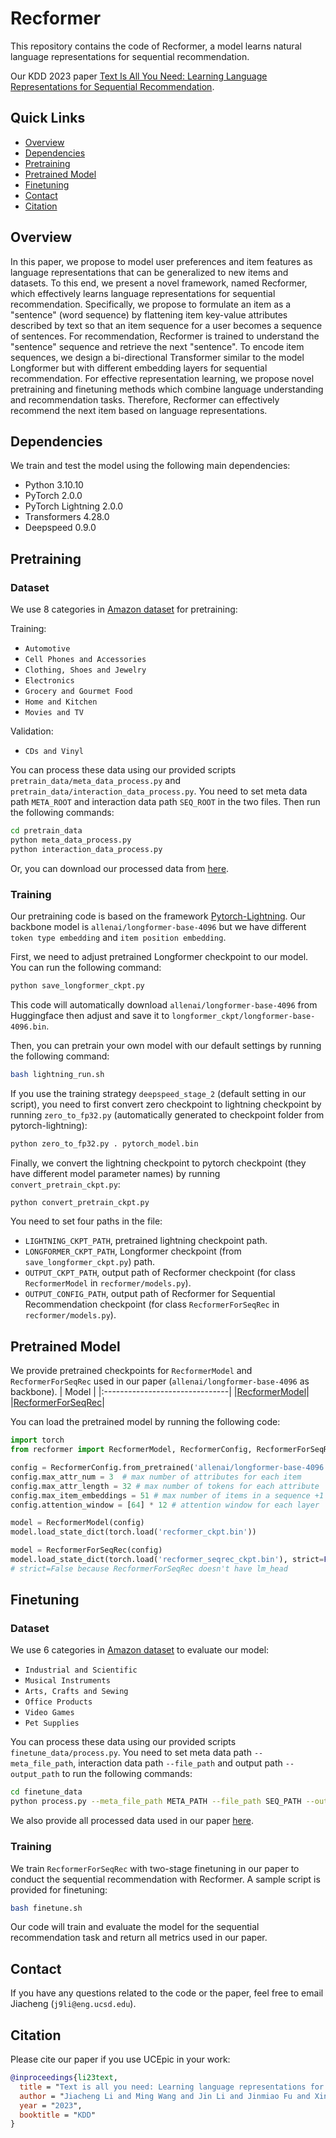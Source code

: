 # Recformer

This repository contains the code of Recformer, a model learns natural language representations for sequential recommendation.

Our KDD 2023 paper [Text Is All You Need: Learning Language Representations for Sequential Recommendation](https://arxiv.org/abs/2305.13731).

## Quick Links

- [Overview](#overview)
- [Dependencies](#dependencies)
- [Pretraining](#pretraining)
- [Pretrained Model](#pretrained-model)
- [Finetuning](#finetuning)
- [Contact](#contact)
- [Citation](#citation)

## Overview

In this paper, we propose to model user preferences and item features as language representations that can be generalized to new items and datasets. To this end, we present a novel framework, named Recformer, which effectively learns language representations for sequential recommendation. Specifically, we propose to formulate an item as a "sentence" (word sequence) by flattening item key-value attributes described by text so that an item sequence for a user becomes a sequence of sentences. For recommendation, Recformer is trained to understand the "sentence" sequence and retrieve the next "sentence". To encode item sequences, we design a bi-directional Transformer similar to the model Longformer but with different embedding layers for sequential recommendation. For effective representation learning, we propose novel pretraining and finetuning methods which combine language understanding and recommendation tasks. Therefore, Recformer can effectively recommend the next item based on language representations.

## Dependencies

We train and test the model using the following main dependencies:
- Python 3.10.10
- PyTorch 2.0.0
- PyTorch Lightning 2.0.0
- Transformers 4.28.0
- Deepspeed 0.9.0

## Pretraining
### Dataset
We use 8 categories in [Amazon dataset](https://cseweb.ucsd.edu/~jmcauley/datasets/amazon_v2/) for pretraining:

Training:
- `Automotive`
- `Cell Phones and Accessories`
- `Clothing, Shoes and Jewelry`
- `Electronics`
- `Grocery and Gourmet Food`
- `Home and Kitchen`
- `Movies and TV`

Validation:
- `CDs and Vinyl`

You can process these data using our provided scripts `pretrain_data/meta_data_process.py` and `pretrain_data/interaction_data_process.py`. You need to set meta data path `META_ROOT` and interaction data path `SEQ_ROOT` in the two files. Then run the following commands:
```bash
cd pretrain_data
python meta_data_process.py
python interaction_data_process.py
```
Or, you can download our processed data from [here](https://drive.google.com/file/d/11wTD3jMoP_Fb5SlHfKr28NIMCnG_jOpy/view?usp=sharing).

### Training

Our pretraining code is based on the framework [Pytorch-Lightning](https://lightning.ai/docs/pytorch/stable/). Our backbone model is `allenai/longformer-base-4096` but we have different `token type embedding` and `item position embedding`.

First, we need to adjust pretrained Longformer checkpoint to our model. You can run the following command:
```bash
python save_longformer_ckpt.py
```
This code will automatically download `allenai/longformer-base-4096` from Huggingface then adjust and save it to `longformer_ckpt/longformer-base-4096.bin`.

Then, you can pretrain your own model with our default settings by running the following command:
```bash
bash lightning_run.sh
```
If you use the training strategy `deepspeed_stage_2` (default setting in our script), you need to first convert zero checkpoint to lightning checkpoint by running `zero_to_fp32.py` (automatically generated to checkpoint folder from pytorch-lightning):
```bash
python zero_to_fp32.py . pytorch_model.bin
```
Finally, we convert the lightning checkpoint to pytorch checkpoint (they have different model parameter names) by running `convert_pretrain_ckpt.py`:
```bash
python convert_pretrain_ckpt.py
```
You need to set four paths in the file: 
- `LIGHTNING_CKPT_PATH`, pretrained lightning checkpoint path.
- `LONGFORMER_CKPT_PATH`, Longformer checkpoint (from `save_longformer_ckpt.py`) path.
- `OUTPUT_CKPT_PATH`, output path of Recformer checkpoint (for class `RecformerModel` in `recformer/models.py`).
- `OUTPUT_CONFIG_PATH`, output path of Recformer for Sequential Recommendation checkpoint (for class `RecformerForSeqRec` in `recformer/models.py`). 

## Pretrained Model

We provide pretrained checkpoints for `RecformerModel` and `RecformerForSeqRec` used in our paper (`allenai/longformer-base-4096` as backbone).
|              Model              |
|:-------------------------------|
|[RecformerModel](https://drive.google.com/file/d/1aWsPLLgBaO51mPqzZrNdPmlBkMEZ-naR/view?usp=sharing)|
|[RecformerForSeqRec](https://drive.google.com/file/d/1BEboY3NxAUOBe6YwYZ_RsQ4BR6IIbl0-/view?usp=sharing)|

You can load the pretrained model by running the following code:
```python
import torch
from recformer import RecformerModel, RecformerConfig, RecformerForSeqRec

config = RecformerConfig.from_pretrained('allenai/longformer-base-4096')
config.max_attr_num = 3  # max number of attributes for each item
config.max_attr_length = 32 # max number of tokens for each attribute
config.max_item_embeddings = 51 # max number of items in a sequence +1 for cls token
config.attention_window = [64] * 12 # attention window for each layer

model = RecformerModel(config)
model.load_state_dict(torch.load('recformer_ckpt.bin'))

model = RecformerForSeqRec(config)
model.load_state_dict(torch.load('recformer_seqrec_ckpt.bin'), strict=False)
# strict=False because RecformerForSeqRec doesn't have lm_head
```

## Finetuning
### Dataset
We use 6 categories in [Amazon dataset](https://cseweb.ucsd.edu/~jmcauley/datasets/amazon_v2/) to evaluate our model:

- `Industrial and Scientific`
- `Musical Instruments`
- `Arts, Crafts and Sewing`
- `Office Products`
- `Video Games`
- `Pet Supplies`

You can process these data using our provided scripts `finetune_data/process.py`. You need to set meta data path `--meta_file_path`, interaction data path `--file_path` and output path `--output_path` to run the following commands:
```bash
cd finetune_data
python process.py --meta_file_path META_PATH --file_path SEQ_PATH --output_path OUTPUT_FOLDER
```

We also provide all processed data used in our paper [here](https://drive.google.com/file/d/123AHjsvZFTeT_Mhfb81eMHvnE8fbsFi3/view?usp=sharing).

### Training
We train `RecformerForSeqRec` with two-stage finetuning in our paper to conduct the sequential recommendation with Recformer. A sample script is provided for finetuning:
```bash
bash finetune.sh
```
Our code will train and evaluate the model for the sequential recommendation task and return all metrics used in our paper.

## Contact

If you have any questions related to the code or the paper, feel free to email Jiacheng (`j9li@eng.ucsd.edu`).

## Citation

Please cite our paper if you use UCEpic in your work:

```bibtex
@inproceedings{li23text,
  title = "Text is all you need: Learning language representations for sequential recommendation",
  author = "Jiacheng Li and Ming Wang and Jin Li and Jinmiao Fu and Xin Shen and Jingbo Shang and Julian McAuley",
  year = "2023",
  booktitle = "KDD"
}
```